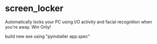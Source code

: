 # screen_locker
Automatically locks your PC using I/O activity and facial recognition when you're away. Win Only!


build new exe using "pyinstaller app.spec"
